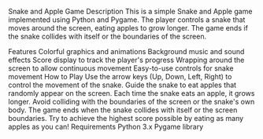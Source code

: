 Snake and Apple Game
Description
This is a simple Snake and Apple game implemented using Python and Pygame. The player controls a snake that moves around the screen, eating apples to grow longer. The game ends if the snake collides with itself or the boundaries of the screen.

Features
Colorful graphics and animations
Background music and sound effects
Score display to track the player's progress
Wrapping around the screen to allow continuous movement
Easy-to-use controls for snake movement
How to Play
Use the arrow keys (Up, Down, Left, Right) to control the movement of the snake.
Guide the snake to eat apples that randomly appear on the screen.
Each time the snake eats an apple, it grows longer.
Avoid colliding with the boundaries of the screen or the snake's own body.
The game ends when the snake collides with itself or the screen boundaries.
Try to achieve the highest score possible by eating as many apples as you can!
Requirements
Python 3.x
Pygame library
